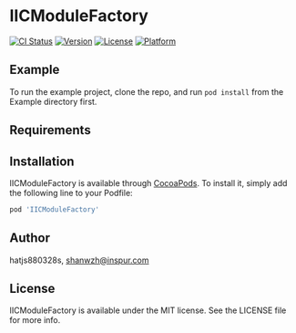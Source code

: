 # IICModuleFactory

[![CI Status](https://img.shields.io/travis/hatjs880328s/IICModuleFactory.svg?style=flat)](https://travis-ci.org/hatjs880328s/IICModuleFactory)
[![Version](https://img.shields.io/cocoapods/v/IICModuleFactory.svg?style=flat)](https://cocoapods.org/pods/IICModuleFactory)
[![License](https://img.shields.io/cocoapods/l/IICModuleFactory.svg?style=flat)](https://cocoapods.org/pods/IICModuleFactory)
[![Platform](https://img.shields.io/cocoapods/p/IICModuleFactory.svg?style=flat)](https://cocoapods.org/pods/IICModuleFactory)

## Example

To run the example project, clone the repo, and run `pod install` from the Example directory first.

## Requirements

## Installation

IICModuleFactory is available through [CocoaPods](https://cocoapods.org). To install
it, simply add the following line to your Podfile:

```ruby
pod 'IICModuleFactory'
```

## Author

hatjs880328s, shanwzh@inspur.com

## License

IICModuleFactory is available under the MIT license. See the LICENSE file for more info.
